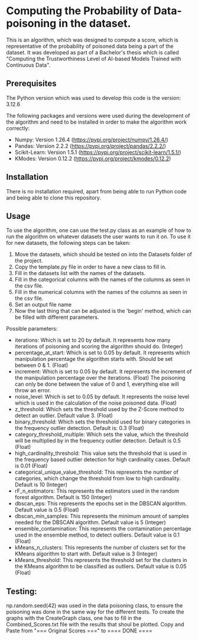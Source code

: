 # Computing the Probability of Data-poisoning in the dataset.
This is an algorithm, which was designed to compute a score, which is representative of the probability of poisoned data
being a part of the dataset.
It was developed as part of a Bachelor's thesis which is called "Computing the Trustworthiness Level of AI-based Models
Trained with Continuous Data".

## Prerequisites
The Python version which was used to develop this code is the version: 3.12.6

The following packages and versions were used during the development of the algorithm and need to be installed in order
to make the algorithm work correctly:
- Numpy: Version 1.26.4 (https://pypi.org/project/numpy/1.26.4/)
- Pandas: Version 2.2.2 (https://pypi.org/project/pandas/2.2.2/)
- Scikit-Learn: Version 1.5.1 (https://pypi.org/project/scikit-learn/1.5.1/)
- KModes: Version 0.12.2 (https://pypi.org/project/kmodes/0.12.2)

## Installation
There is no installation required, apart from being able to run Python code and being able to clone this repository.

## Usage
To use the algorithm, one can use the test.py class as an example of how to run the algorithm on whatever datasets the
user wants to run it on.
To use it for new datasets, the following steps can be taken:

1. Move the datasets, which should be tested on into the Datasets folder of the project.
2. Copy the template.py file in order to have a new class to fill in.
3. Fill in the datasets list with the names of the datasets.
4. Fill in the categorical columns with the names of the columns as seen in the csv file.
5. Fill in the numerical columns with the names of the columns as seen in the csv file.
6. Set an output file name
7. Now the last thing that can be adjusted is the 'begin' method, which can be filled with different parameters.

Possible parameters:

- iterations: Which is set to 20 by default. It represents how many iterations of poisoning and scoring the algorithm
  should do. (Integer)
- percentage_at_start: Which is set to 0.05 by default. It represents which manipulation percentage the algorithm starts
  with. Should be set between 0 & 1. (Float)
- increment: Which is set to 0.05 by default. It represents the increment of the manipulation percentage over the
  iterations. (Float)
  The poisoning can only be done between the value of 0 and 1, everything else will throw an error.
- noise_level: Which is set to 0.05 by default. It represents the noise level which is used in the calculation of the
  noise poisoned data. (Float)
- z_threshold: Which sets the threshold used by the Z-Score method to detect an outlier. Default value 3. (Float)
- binary_threshold: Which sets the threshold used for binary categories in the frequency outlier detection. Default is:
  0.3 (Float)
- category_threshold_multiple: Which sets the value, which the threshold will be multiplied by in the frequency outlier
  detection. Default is 0.5 (Float)
- high_cardinality_threshold: This value sets the threshold that is used in the frequency based outlier detection for
  high cardinality cases. Default is 0.01 (Float)
- categorical_unique_value_threshold: This represents the number of categories, which change the threshold from low to
  high cardinality. Default is 10 (Integer)
- rF_n_estimators: This represents the estimators used in the random forest algorithm. Default is 150 (Integer)
- dbscan_eps: This represents the epochs set in the DBSCAN algorithm. Default value is 0.5 (Float)
- dbscan_min_samples: This represents the minimum amount of samples needed for the DBSCAN algorithm. Default value is
  5 (Integer)
- ensemble_contamination: This represents the contamination percentage used in the ensemble method, to detect outliers.
  Default value is 0.1 (Float)
- kMeans_n_clusters: This represents the number of clusters set for the KMeans algorithm to start with. Default value is
  3 (Integer)
- kMeans_threshold: This represents the threshold set for the clusters in the KMeans algorithm to be classified as
  outliers. Default value is 0.05 (Float)

## Testing:
np.random.seed(42) was used in the data poisoning class, to ensure the poisoning was done in the same way for the
different tests.
To create the graphs with the CreateGraph class, one has to fill in the Combined_Scores.txt file with the results that shoul be plotted.
Copy and Paste from "=== Original Scores ===" to ==== DONE ====

